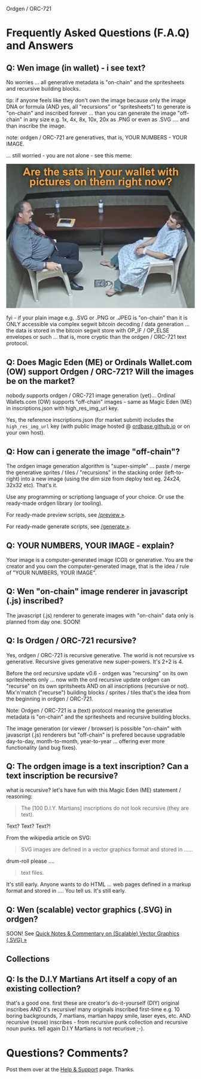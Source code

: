 Ordgen / ORC-721

#  Frequently Asked Questions  (F.A.Q) and Answers


## Q: Wen image (in wallet) - i see text?

No worries ... all generative metadata is "on-chain" and the spritesheets and recursive building blocks.

tip:  if anyone feels like they don't own the image because only the image DNA or formula (AND yes, all "recursions" or "spritesheets")  to generate is "on-chain" and inscribed forever ... than you can generate the image "off-chain" in any size e.g. 1x, 4x, 8x, 10x, 20x as .PNG
or even as .SVG .... and than inscribe the image.

note: ordgen / ORC-721 are generatives, that is, YOUR NUMBERS - YOUR IMAGE.


... still worried - you are not alone - see this meme:

![](i/sats.png)

fyi -  if your plain image e.g. .SVG or .PNG or .JPEG is "on-chain" than it is ONLY accessible via complex segwit bitcoin decoding / data generation  ... the data is stored in the bitcoin segwit store with OP_IF / OP_ELSE envelopes or such ... that is, more cryptic than the ordgen / ORC-721 text protocol.


## Q:  Does Magic Eden (ME) or Ordinals Wallet.com (OW) support Ordgen / ORC-721? Will the images be on the market?

nobody supports ordgen / ORC-721 image generation (yet)...   Ordinal Wallets.com (OW) supports "off-chain" images - same as Magic Eden (ME) in inscriptions.json with  high_res_img_url key.

Yes, the reference inscriptions.json (for market submit)
includes the `high_res_img_url` key
(with public image hosted @ [ordbase.github.io](https://ordbase.github.io/)
or on your own host).




## Q:  How can i generate the  image "off-chain"?

The ordgen image generation algorithm is "super-simple" ... paste / merge the generative sprites / tiles / "recursions" 
in the stacking order (left-to-right) into a new image (using the dim size from deploy text eg. 24x24, 32x32 etc). That's it.  


Use any programming or scriptiong language of your choice. Or use the ready-made ordgen library (or tooling).

For ready-made preview scripts, see [/preview »](preview).

For ready-made generate scripts, see [/generate »](generate).



## Q:  YOUR NUMBERS, YOUR IMAGE - explain?

Your image is a computer-generated image (CGI) or generative.
You  are the creator and you own the computer-generated image,
that is the idea / rule of "YOUR NUMBERS, YOUR IMAGE".



## Q:  Wen "on-chain" image renderer in javascript (.js) inscribed?

The javascript (.js) renderer to generate images with "on-chain" data only
is planned from day one. SOON!




## Q: Is Ordgen / ORC-721 recursive?

Yes, ordgen / ORC-721 is recursive generative. The world
is not recursive vs generative.
Recursive gives generative new super-powers. It's 2+2 is 4.

Before the ord recursive update v0.6 - ordgen was "recursing"
on its own spritesheets only ... now with the ord recursive update
ordgen can "recurse" on its own spritsheets AND on all inscriptions (recursive or not). Mix'n'match ("recurse") building blocks / sprites / tiles  that's the idea from the beginning in ordgen / ORC-721.


Note: Ordgen / ORC-721 is a (text) protocol meaning
the generative metadata is "on-chain" and the spritesheets and recursive building blocks.

The image generation (or viewer / browser) is possible "on-chain"
with javascript (.js) renderers
but "off-chain" is prefered because upgradable day-to-day, month-to-month, year-to-year ... offering ever more functionality (and bug fixes).




## Q:  The ordgen image is a text inscription? Can a text inscription be recursive?

what is recursive? let's have fun with this Magic Eden (ME) statement / reasoning:

> The [100 D.I.Y. Martians] inscriptions do not look recursive (they are text).

Text? Text? Text?!

From the wikipedia article on SVG:

> SVG images are defined in a vector graphics format and stored in ......
>

drum-roll please ....

>  text files.

It's still early. Anyone wants to do HTML ...    web pages defined in a markup format and stored in ....  You tell us.    It's still early.




## Q: Wen (scalable) vector graphics (.SVG) in ordgen?

SOON!
See [Quick Notes & Commentary on (Scalable) Vector Graphics (.SVG) »](SVG.md)






## Collections


## Q: Is the D.I.Y Martians Art itself a copy of an existing collection?

that's a good one.  first these are creator's do-it-yourself (DIY) original inscribes AND  it's recursive!  many originals inscribed first-time e.g. 10 boring backgrounds, 7 martians, martian happy smile, laser eyes, etc.  AND recursive (reuse) inscribes - from recursive punk collection and recursive noun punks.  tell again D.I.Y Martians is not recurisve ;-).









# Questions? Comments?

Post them over at the [Help & Support](https://github.com/geraldb/help) page. Thanks.

